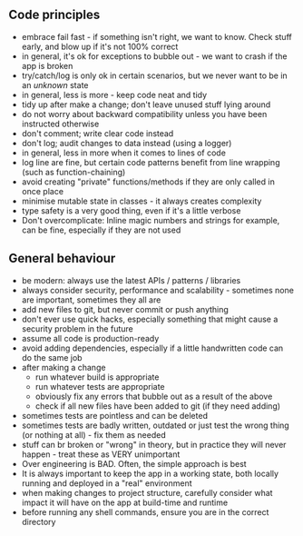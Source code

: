 ## Code principles

 * embrace fail fast - if something isn't right, we want to know. Check stuff early, and blow up if it's not 100% correct
 * in general, it's ok for exceptions to bubble out - we want to crash if the app is broken
 * try/catch/log is only ok in certain scenarios, but we never want to be in an _unknown_ state
 * in general, less is more - keep code neat and tidy
 * tidy up after make a change; don't leave unused stuff lying around
 * do not worry about backward compatibility unless you have been instructed otherwise
 * don't comment; write clear code instead
 * don't log; audit changes to data instead (using a logger)
 * in general, less in more when it comes to lines of code
 * log line are fine, but certain code patterns benefit from line wrapping (such as function-chaining)
 * avoid creating "private" functions/methods if they are only called in once place
 * minimise mutable state in classes - it always creates complexity
 * type safety is a very good thing, even if it's a little verbose
 * Don't overcomplicate: Inline magic numbers and strings for example, can be fine, especially if they are not used

##  General behaviour

 * be modern: always use the latest APIs / patterns / libraries
 * always consider security, performance and scalability - sometimes none are important, sometimes they all are
 * add new files to git, but never commit or push anything
 * don't ever use quick hacks, especially something that might cause a security problem in the future
 * assume all code is production-ready
 * avoid adding dependencies, especially if a little handwritten code can do the same job
 * after making a change
   * run whatever build is appropriate
   * run whatever tests are appropriate
   * obviously fix any errors that bubble out as a result of the above
   * check if all new files have been added to git (if they need adding)
 * sometimes tests are pointless and can be deleted
 * sometimes tests are badly written, outdated or just test the wrong thing (or nothing at all) - fix them as needed
 * stuff can br broken or "wrong" in theory, but in practice they will never happen - treat these as VERY unimportant
 * Over engineering is BAD. Often, the simple approach is best
 * It is always important to keep the app in a working state, both locally running and deployed in a "real" environment
 * when making changes to project structure, carefully consider what impact it will have on the app at build-time and runtime
 * before running any shell commands, ensure you are in the correct directory